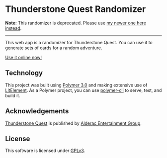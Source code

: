 # Thunderstone Quest Randomizer

**Note:** This randomizer is deprecated. Please use [my newer one here instead](https://doctor-g.github.io/ThunderstoneQuestRandomizer/).

---


This web app is a randomizer for Thunderstone Quest. You can use it to generate sets of 
cards for a random adventure.

[Use it online now!](https://doctor-g.github.io/tsqr/)

## Technology

This project was built using [Polymer 3.0](https://polymer-library.polymer-project.org/)
and making extensive use of [LitElement](https://lit-element.polymer-project.org/).
As a Polymer project, you can use [polymer-cli](https://polymer-library.polymer-project.org/3.0/docs/tools/polymer-cli) to serve, test, and build it.

## Acknowledgements 

[Thunderstone Quest](https://www.alderac.com/thunderstone/) is published by [Alderac Entertainment
Group](https://www.alderac.com).

 ## License

 This software is licensed under [GPLv3](https://www.gnu.org/licenses/gpl-3.0.html).